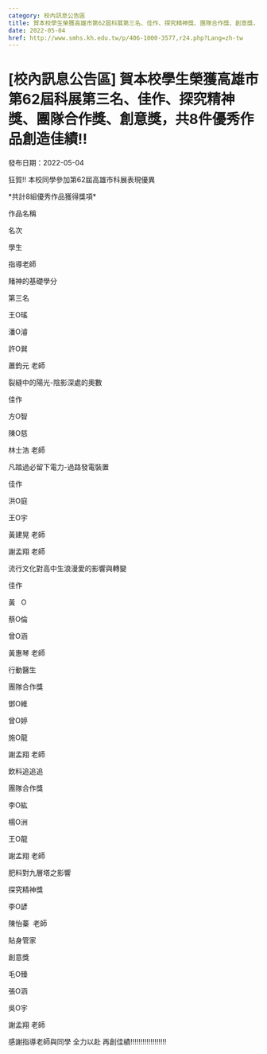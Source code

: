 ```yaml
---
category: 校內訊息公告區
title: 賀本校學生榮獲高雄市第62屆科展第三名、佳作、探究精神獎、團隊合作獎、創意獎，共8件優秀作品創造佳績!!
date: 2022-05-04
href: http://www.smhs.kh.edu.tw/p/406-1000-3577,r24.php?Lang=zh-tw
---
```


# [校內訊息公告區] 賀本校學生榮獲高雄市第62屆科展第三名、佳作、探究精神獎、團隊合作獎、創意獎，共8件優秀作品創造佳績!!

發布日期：2022-05-04

狂賀!! 本校同學參加第62屆高雄市科展表現優異

\*共計8組優秀作品獲得獎項\*

作品名稱

名次

學生

指導老師

賭神的基礎學分

第三名

王O瑤

潘O濬

許O巽

蕭鈞元 老師

裂縫中的陽光-陰影深處的奧數

佳作

方O智

陳O慈

林士浩 老師

凡踏過必留下電力-過路發電裝置

佳作

洪O庭

王O宇

黃建晃 老師

謝孟翔 老師

流行文化對高中生浪漫愛的影響與轉變

佳作

黃   O

蔡O倫

曾O涵

黃惠琴 老師

行動醫生

團隊合作獎

鄧O維

曾O婷

施O龍

謝孟翔 老師

飲料追追追

團隊合作獎

李O紘

楊O洲

王O龍

謝孟翔 老師

肥料對九層塔之影響

探究精神獎

李O諺

陳怡蓁  老師

貼身管家

創意獎

毛O臻

張O涵

吳O宇

謝孟翔 老師

感謝指導老師與同學 全力以赴 再創佳績!!!!!!!!!!!!!!!!!!

